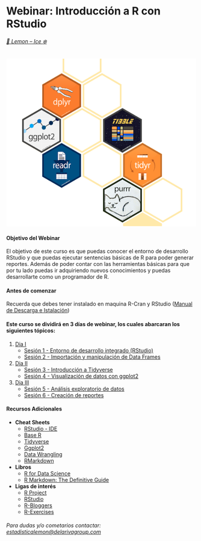 # Webinar: Introducción a R con RStudio

###### [:lemon: Lemon – Ice :snowflake:](https://www.delarivagroup.com/estudios-de-mercado/investigacion-cuantitativa/)

![RLibraries](./assets/RLibraries4.png)

#### Objetivo del Webinar

El objetivo de este curso es que puedas conocer el entorno de desarrollo RStudio y que puedas ejecutar sentencias básicas de R para poder generar reportes. Además de poder contar con las herramientas básicas para que por tu lado puedas ir adquiriendo nuevos conocimientos y puedas desarrollarte como un programador de R.

#### Antes de comenzar
Recuerda que debes tener instalado en maquina R-Cran y RStudio ([Manual de Descarga e Istalación](./1w_Instalacion_R.pdf))

#### Este curso se dividirá en 3 días de webinar, los cuales abarcaran los siguientes tópicos:

1. [Dia I](./Dia_I)
	* [Sesión 1 - Entorno de desarrollo integrado (RStudio)]()
	* [Sesión 2 - Importación y manipulación de Data Frames]()
2. [Dia II]()
	* [Sesión 3 - Introducción a Tidyverse]()
	* [Sesión 4 - Visualización de datos con ggplot2]()
3. [Dia III]()
	* [Sesión 5 - Análisis exploratorio de datos]()
	* [Sesión 6 - Creación de reportes]()
	
#### Recursos Adicionales
* __Cheat Sheets__
	* [RStudio - IDE](./CheatSheets/rstudio-ide.pdf)
	* [Base R](./CheatSheets/base-r.pdf)
	* [Tidyverse](./CheatSheets/Tidyverse+Cheat+Sheet.pdf)
	* [Ggplot2](./CheatSheets/data-visualization-2.1.pdf)
	* [Data Wrangling](./CheatSheets/data-wrangling-cheatsheet.pdf)
	* [RMarkdown](./CheatSheets/rmarkdown-cheatsheet-2.0.pdf)
* __Libros__
	* [R for Data Science](https://r4ds.had.co.nz/)
	* [R Markdown: The Definitive Guide](https://bookdown.org/yihui/rmarkdown/)
* __Ligas de interés__
	* [R Project](https://www.r-project.org/)
	* [RStudio](https://rstudio.com/)
	* [R-Bloggers](https://www.r-bloggers.com/)
	* [R-Exercises](https://www.r-exercises.com)


###### Para dudas y/o cometarios contactar: <estadisticalemon@delarivagroup.com>